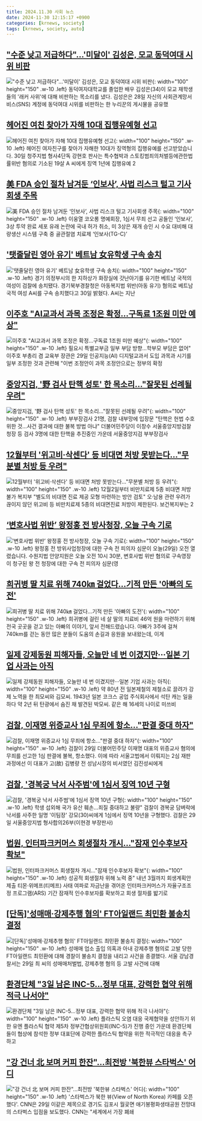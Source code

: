 ```yaml
---
title: 2024.11.30 사회 뉴스
date: 2024-11-30 12:15:17 +0900
categories: [krnews, society]
tags: [krnews, society, auto]
---
```

## ["수준 낮고 저급하다"…'미달이' 김성은, 모교 동덕여대 시위 비판](https://n.news.naver.com/mnews/article/277/0005508267)

!["수준 낮고 저급하다"…'미달이' 김성은, 모교 동덕여대 시위 비판](https://mimgnews.pstatic.net/image/origin/277/2024/11/29/5508267.jpg?type=nf220_150){: width="100" height="150" .w-10 .left}
동덕여자대학교를 졸업한 배우 김성은(34)이 모교 재학생들의 '래커 사위'에 대해 비판하는 목소리를 냈다. 김성은은 28일 자신의 사회관계망서비스(SNS) 계정에 동덕여대 시위를 비판하는 한 누리꾼의 게시물을 공유했

## [헤어진 여친 찾아가 자해 10대 집행유예형 선고](https://n.news.naver.com/mnews/article/660/0000073988)

![헤어진 여친 찾아가 자해 10대 집행유예형 선고](https://mimgnews.pstatic.net/image/origin/660/2024/11/30/73988.jpg?type=nf220_150){: width="100" height="150" .w-10 .left}
헤어진 여자친구를 찾아가 자해한 10대가 징역형의 집행유예를 선고받았습니다. 30일 청주지법 형사4단독 강현호 판사는 특수협박과 스토킹범죄의처벌등에관한법률위반 혐의로 기소된 19살 A 씨에게 징역 1년에 집행유예 2

## [美 FDA 승인 절차 남겨둔 ‘인보사’, 사법 리스크 털고 기사회생 주목](https://n.news.naver.com/mnews/article/366/0001036021)

![美 FDA 승인 절차 남겨둔 ‘인보사’, 사법 리스크 털고 기사회생 주목](https://mimgnews.pstatic.net/image/origin/366/2024/11/29/1036021.jpg?type=nf220_150){: width="100" height="150" .w-10 .left}
이웅열 코오롱 명예회장, 1심서 무죄 선고 공들인 ‘인보사’, 3상 투약 완료 세포 유래 논란에 국내 허가 취소, 미 3상은 재개 승인 시 수요 대비해 대량생산 시스템 구축 중 골관절염 치료제 ‘인보사(TG-C)’

## ['탯줄달린 영아 유기' 베트남 女유학생 구속 송치](https://n.news.naver.com/mnews/article/003/0012933342)

!['탯줄달린 영아 유기' 베트남 女유학생 구속 송치](https://mimgnews.pstatic.net/image/origin/003/2024/11/30/12933342.jpg?type=nf220_150){: width="100" height="150" .w-10 .left}
경기 의정부시의 한 지하상가 화장실에 갓난아기를 유기한 베트남 국적의 여성이 검찰에 송치됐다. 경기북부경찰청은 아동복지법 위반(아동 유기) 혐의로 베트남 국적 여성 A씨를 구속 송치했다고 30일 밝혔다. A씨는 지난

## [이주호 "AI교과서 과목 조정은 확정…구독료 1조원 미만 예상"](https://n.news.naver.com/mnews/article/001/0015075801)

![이주호 "AI교과서 과목 조정은 확정…구독료 1조원 미만 예상"](https://mimgnews.pstatic.net/image/origin/001/2024/11/29/15075801.jpg?type=nf220_150){: width="100" height="150" .w-10 .left}
필요시 특별교부금 일부 부담 방향…학부모 부담은 없어" 이주호 부총리 겸 교육부 장관은 29일 인공지능(AI) 디지털교과서 도입 과목과 시기를 일부 조정한 것과 관련해 "이번 조정안이 과목 조정안으로는 정부의 확정

## [중앙지검, '野 검사 탄핵 성토' 한 목소리…"잘못된 선례될 우려"](https://n.news.naver.com/mnews/article/586/0000091926)

![중앙지검, '野 검사 탄핵 성토' 한 목소리…"잘못된 선례될 우려"](https://mimgnews.pstatic.net/image/origin/586/2024/11/29/91926.jpg?type=nf220_150){: width="100" height="150" .w-10 .left}
부부장검사 21명, 검찰 내부망에 입장문 "탄핵은 헌법 수호 위한 것…사건 결과에 대한 불복 방법 아냐" 더불어민주당이 이창수 서울중앙지방검찰청장 등 검사 3명에 대한 탄핵을 추진중인 가운데 서울중앙지검 부부장검사

## [12월부터 '위고비·삭센다' 등 비대면 처방 못받는다…"무분별 처방 등 우려"](https://n.news.naver.com/mnews/article/586/0000091935)

![12월부터 '위고비·삭센다' 등 비대면 처방 못받는다…"무분별 처방 등 우려"](https://mimgnews.pstatic.net/image/origin/586/2024/11/29/91935.jpg?type=nf220_150){: width="100" height="150" .w-10 .left}
12월2일부터 비만치료제 5종 비대면 처방 불가 복지부 "별도의 비대면 진료 제공 모형 마련하는 방안 검토" 오·남용 관련 우려가 끊이지 않던 위고비 등 비만치료제 5종의 비대면진료 처방이 제한된다. 보건복지부는 2

## [‘변호사법 위반’ 왕정홍 전 방사청장, 오늘 구속 기로](https://n.news.naver.com/mnews/article/449/0000292384)

![‘변호사법 위반’ 왕정홍 전 방사청장, 오늘 구속 기로](https://mimgnews.pstatic.net/image/origin/449/2024/11/29/292384.jpg?type=nf220_150){: width="100" height="150" .w-10 .left}
왕정홍 전 방위사업청장에 대한 구속 전 피의자 심문이 오늘(29일) 오전 열렸습니다. 수원지법 안양지원은 오늘 오전 10시 30분, 변호사법 위반 혐의로 구속영장이 청구된 왕 전 청장에 대한 구속 전 피의자 심문(영

## [희귀병 딸 치료 위해 740㎞ 걸었다…기적 만든 '아빠의 도전'](https://n.news.naver.com/mnews/article/437/0000420297)

![희귀병 딸 치료 위해 740㎞ 걸었다…기적 만든 '아빠의 도전'](https://mimgnews.pstatic.net/image/origin/437/2024/11/29/420297.jpg?type=nf220_150){: width="100" height="150" .w-10 .left}
희귀병에 걸린 네 살 딸의 치료비 46억 원을 마련하기 위해 전국 곳곳을 걷고 있는 아빠의 이야기, 앞서 전해드렸습니다. 아빠가 3주에 걸쳐 740km를 걷는 동안 많은 분들이 도움의 손길과 응원을 보내왔는데, 이게

## [일제 강제동원 피해자들, 오늘만 네 번 이겼지만···일본 기업 사과는 아직](https://n.news.naver.com/mnews/article/032/0003335634)

![일제 강제동원 피해자들, 오늘만 네 번 이겼지만···일본 기업 사과는 아직](https://mimgnews.pstatic.net/image/origin/032/2024/11/29/3335634.jpg?type=nf220_150){: width="100" height="150" .w-10 .left}
약 80년 전 일본제철의 제철소로 끌려가 강제 노역을 한 최모씨와 김모씨. 1943년 일본 코크스 공업 주식회사에서 석탄 캐는 일을 하다 약 2년 뒤 탄광에서 숨진 채 발견된 박모씨. 같은 해 16세의 나이로 미쓰비

## [검찰, 이재명 위증교사 1심 무죄에 항소…"판결 중대 하자"](https://n.news.naver.com/mnews/article/666/0000058189)

![검찰, 이재명 위증교사 1심 무죄에 항소…"판결 중대 하자"](https://mimgnews.pstatic.net/image/origin/666/2024/11/29/58189.jpg?type=nf220_150){: width="100" height="150" .w-10 .left}
검찰이 29일 더불어민주당 이재명 대표의 위증교사 혐의에 무죄를 선고한 1심 판결에 불복, 항소했다. 이에 따라 서울고법에서 이뤄지는 2심 재판 과정에선 이 대표가 고(故) 김병량 전 성남시장의 비서였던 김진성씨에게

## [검찰, '경복궁 낙서 사주범'에 1심서 징역 10년 구형](https://n.news.naver.com/mnews/article/001/0015075898)

![검찰, '경복궁 낙서 사주범'에 1심서 징역 10년 구형](https://mimgnews.pstatic.net/image/origin/001/2024/11/29/15075898.jpg?type=nf220_150){: width="100" height="150" .w-10 .left}
학생 섭외해 국가 유산 훼손…죄질 중대하고 불량" 검찰이 경복궁 담벼락에 낙서를 사주한 일명 '이팀장' 강모(30)씨에게 1심에서 징역 10년을 구형했다. 검찰은 29일 서울중앙지법 형사합의26부(이현경 부장판사)

## [법원, 인터파크커머스 회생절차 개시…"잠재 인수후보자 확보"](https://n.news.naver.com/mnews/article/001/0015075777)

![법원, 인터파크커머스 회생절차 개시…"잠재 인수후보자 확보"](https://mimgnews.pstatic.net/image/origin/001/2024/11/29/15075777.jpg?type=nf220_150){: width="100" height="150" .w-10 .left}
성공적 회생절차 위해 노력 중" 내년 3월까지 회생계획안 제출 티몬·위메프(티메프) 사태 여파로 자금난을 겪어온 인터파크커머스가 자율구조조정 프로그램(ARS) 기간 잠재적 인수후보자를 확보하고 회생 절차를 밟기로

## [[단독]'성매매·강제추행 혐의' FT아일랜드 최민환 불송치 결정](https://n.news.naver.com/mnews/article/421/0007935588)

![[단독]'성매매·강제추행 혐의' FT아일랜드 최민환 불송치 결정](https://mimgnews.pstatic.net/image/origin/421/2024/11/29/7935588.jpg?type=nf220_150){: width="100" height="150" .w-10 .left}
성매매 업소 출입 의혹과 아내 강제추행 혐의로 고발 당한 FT아일랜드 최민환에 대해 경찰이 불송치 결정을 내리고 사건을 종결했다. 서울 강남경찰서는 29일 최 씨의 성매매처벌법, 강제추행 혐의 등 고발 사건에 대해

## [환경단체 "3일 남은 INC-5…정부 대표, 강력한 협약 위해 적극 나서야"](https://n.news.naver.com/mnews/article/421/0007936033)

![환경단체 "3일 남은 INC-5…정부 대표, 강력한 협약 위해 적극 나서야"](https://mimgnews.pstatic.net/image/origin/421/2024/11/29/7936033.jpg?type=nf220_150){: width="100" height="150" .w-10 .left}
플라스틱 오염 대응 국제협약을 성안하기 위한 유엔 플라스틱 협약 제5차 정부간협상위원회(INC-5)가 진행 중인 가운데 환경단체들이 협상에 참석한 정부 대표단에 강력한 플라스틱 협약을 위한 적극적인 대응을 촉구하고

## ["강 건너 北 보며 커피 한잔"…최전방 '북한뷰 스타벅스' 어디](https://n.news.naver.com/mnews/article/025/0003404333)

!["강 건너 北 보며 커피 한잔"…최전방 '북한뷰 스타벅스' 어디](https://mimgnews.pstatic.net/image/origin/025/2024/11/29/3404333.jpg?type=nf220_150){: width="100" height="150" .w-10 .left}
'스타벅스가 북한 뷰(View of North Korea) 카페를 오픈했다'. CNN은 29일 이같은 제목으로 경기도 김포시 월곶면 애기봉평화생태공원 전망대의 스타벅스 입점을 보도했다. CNN는 "세계에서 가장 폐쇄

